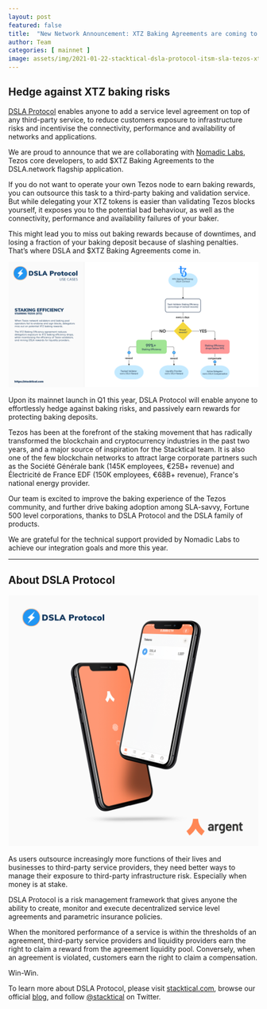 ```yaml
---
layout: post
featured: false
title:  "New Network Announcement: XTZ Baking Agreements are coming to DSLA Protocol"
author: Team
categories: [ mainnet ]
image: assets/img/2021-01-22-stacktical-dsla-protocol-itsm-sla-tezos-xtz-staking-baking-fintech-legaltech-insurtech-defi.jpg
---
```


## Hedge against XTZ baking risks

[DSLA Protocol](https://stacktical.com) enables anyone to add a service level agreement on top of any third-party service, to reduce customers exposure to infrastructure risks and incentivise the connectivity, performance and availability of networks and applications.

We are proud to announce that we are collaborating with [Nomadic Labs](https://www.nomadic-labs.com/), Tezos core developers, to add $XTZ Baking Agreements to the DSLA.network flagship application.

If you do not want to operate your own Tezos node to earn baking rewards, you can outsource this task to a third-party baking and validation service. But while delegating your XTZ tokens is easier than validating Tezos blocks yourself, it exposes you to the potential bad behaviour, as well as the connectivity, performance and availability failures of your baker.  

This might lead you to miss out baking rewards because of downtimes, and losing a fraction of your baking deposit because of slashing penalties. That’s where DSLA and $XTZ Baking Agreements come in.

[![XTZ Baking Efficiency Agreements](/assets/img/dsla-protocol_activities_staking-efficiency_XTZ.png)](https://stacktical.com)

Upon its mainnet launch in Q1 this year, DSLA Protocol will enable anyone to effortlessly hedge against baking risks, and passively earn rewards for protecting baking deposits.

Tezos has been at the forefront of the staking movement that has radically transformed the blockchain and cryptocurrency industries in the past two years, and a major source of inspiration for the Stacktical team. It is also one of the few blockchain networks to attract large corporate partners such as the Société Générale bank (145K employees, €25B+ revenue) and Électricité de France EDF (150K employees, €68B+ revenue), France's national energy provider.

Our team is excited to improve the baking experience of the Tezos community, and further drive baking adoption among SLA-savvy, Fortune 500 level corporations, thanks to DSLA Protocol and the DSLA family of products.

We are grateful for the technical support provided by Nomadic Labs to achieve our integration goals and more this year.

___

## About DSLA Protocol

[![DSLA Token, now on Argent wallet](/assets/img/2020-08-26-dsla-token-available-on-Argent-keyless-wallet-screenshot.jpg)](https://stacktical.com)

As users outsource increasingly more functions of their lives and businesses to third-party service providers, they need better ways to manage their exposure to third-party infrastructure risk. Especially when money is at stake.

DSLA Protocol is a risk management framework that gives anyone the ability to create, monitor and execute decentralized service level agreements and parametric insurance policies.

When the monitored performance of a service is within the thresholds of an agreement, third-party service providers and liquidity providers earn the right to claim a reward from the agreement liquidity pool. Conversely, when an agreement is violated, customers earn the right to claim a compensation. 

Win-Win.

To learn more about DSLA Protocol, please visit [stacktical.com](https://stacktical.com), browse our official [blog](https://blog.stacktical.com), and follow [@stacktical](https://twitter.com/Stacktical) on Twitter.




